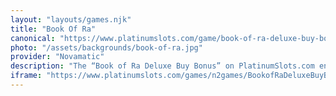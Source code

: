 ```yaml
---
layout: "layouts/games.njk"
title: "Book Of Ra"
canonical: "https://www.platinumslots.com/game/book-of-ra-deluxe-buy-bonus"
photo: "/assets/backgrounds/book-of-ra.jpg"
provider: "Novamatic"
description: "The “Book of Ra Deluxe Buy Bonus” on PlatinumSlots.com enhances the traditional Egyptian adventure with a one-click feature—allowing you to buy direct entry into the Free Spins round rather than waiting for the usual scatter symbols. This deluxe edition with 5 reels and 10 paylines still employs the mystical Book symbol as both Wild and Scatter, but now on platinumslots you can instantly activate 10 free spins with a guaranteed expanding-symbol feature. During Free Spins, one symbol expands to occupy whole reels, maximizing your chances of winning. If you're feeling adventurous, you can retrigger more spins directly from the bonus screen."
iframe: "https://www.platinumslots.com/games/n2games/BookofRaDeluxeBuyBonus/173484"
---
```

